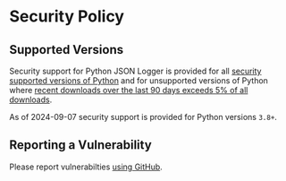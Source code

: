 # Security Policy

## Supported Versions

Security support for Python JSON Logger is provided for all [security supported versions of Python](https://endoflife.date/python) and for unsupported versions of Python where [recent downloads over the last 90 days exceeds 5% of all downloads](https://pypistats.org/packages/parsedmarc).


As of 2024-09-07 security support is provided for Python versions `3.8+`.


## Reporting a Vulnerability

Please report vulnerabilties [using GitHub](https://github.com/nhairs/parsedmarc-fork/security/advisories/new).
